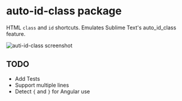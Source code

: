 # auto-id-class package

HTML `class` and `id` shortcuts. Emulates Sublime Text's auto_id_class feature.

![auti-id-class screenshot](https://github.com/bradleyflood/auto-id-class/blob/master/screen-recording-demo.gif?raw=true)

## TODO
- Add Tests
- Support multiple lines
- Detect `{` and `}` for Angular use
